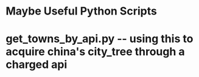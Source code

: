 # Maybe Useful Python Scripts
# get_towns_by_api.py -- using this to acquire china's city_tree through a charged api
